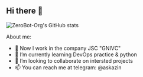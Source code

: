 ## Hi there 👋

![ZeroBot-Org's GitHub stats](https://github-readme-stats.vercel.app/api?username=zerobot-org&show_icons=true&theme=github_dark)

About me:
- 🔭 Now I work in the company JSC "GNIVС"
- 🌱 I’m currently learning DevOps practice & python
- 👯 I’m looking to collaborate on intersted projects
- 📫 You can reach me at telegram: @askazin
